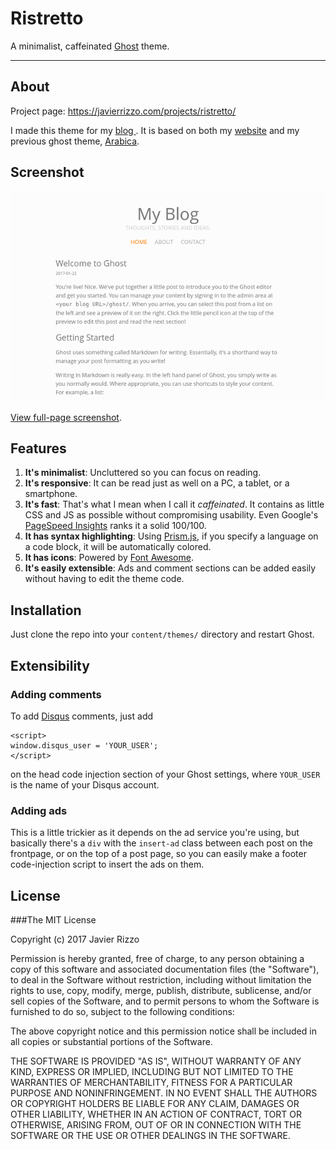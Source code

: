 # Ristretto

A minimalist, caffeinated [Ghost](https://ghost.org/) theme.

---

## About

Project page: https://javierrizzo.com/projects/ristretto/

I made this theme for my [ blog ](https://javierrizzo.com/blog/). It is based on
both my [website](https://javierrizzo.com/) and my previous ghost theme,
[Arabica](http://thedarkroast.com/arabica/).


## Screenshot

![Preview](img/screenshot-thumb.png)

[View full-page screenshot](img/screenshot-full.png).

## Features

1. **It's minimalist**: Uncluttered so you can focus on reading.
2. **It's responsive**: It can be read just as well on a PC, a tablet, or a
smartphone.
3. **It's fast**: That's what I mean when I call it *caffeinated*. It contains
as little CSS and JS as possible without compromising usability. Even Google's
[PageSpeed Insights](https://developers.google.com/speed/pagespeed/insights/)
ranks it a solid 100/100.
4. **It has syntax highlighting**: Using [Prism.js](http://prismjs.com/), if you
specify a language on a code block, it will be automatically colored.
5. **It has icons**: Powered by [Font Awesome](http://fontawesome.io/).
6. **It's easily extensible**: Ads and comment sections can be added easily
without having to edit the theme code.

## Installation

Just clone the repo into your `content/themes/` directory and restart Ghost.

## Extensibility

### Adding comments

To add <a href="https://disqus.com/">Disqus</a> comments, just add

```
<script>
window.disqus_user = 'YOUR_USER';
</script>
```

on the head code injection section of your Ghost settings, where `YOUR_USER` is
the name of your Disqus account.

### Adding ads

This is a little trickier as it depends on the ad service you're using, but
basically there's a `div` with the `insert-ad` class between each post on the
frontpage, or on the top of a post page, so you can easily make a footer
code-injection script to insert the ads on them.

## License

###The MIT License

Copyright (c) 2017 Javier Rizzo

Permission is hereby granted, free of charge, to any person obtaining a copy
of this software and associated documentation files (the "Software"), to deal
in the Software without restriction, including without limitation the rights
to use, copy, modify, merge, publish, distribute, sublicense, and/or sell
copies of the Software, and to permit persons to whom the Software is
furnished to do so, subject to the following conditions:

The above copyright notice and this permission notice shall be included in
all copies or substantial portions of the Software.

THE SOFTWARE IS PROVIDED "AS IS", WITHOUT WARRANTY OF ANY KIND, EXPRESS OR
IMPLIED, INCLUDING BUT NOT LIMITED TO THE WARRANTIES OF MERCHANTABILITY,
FITNESS FOR A PARTICULAR PURPOSE AND NONINFRINGEMENT. IN NO EVENT SHALL THE
AUTHORS OR COPYRIGHT HOLDERS BE LIABLE FOR ANY CLAIM, DAMAGES OR OTHER
LIABILITY, WHETHER IN AN ACTION OF CONTRACT, TORT OR OTHERWISE, ARISING FROM,
OUT OF OR IN CONNECTION WITH THE SOFTWARE OR THE USE OR OTHER DEALINGS IN
THE SOFTWARE.
